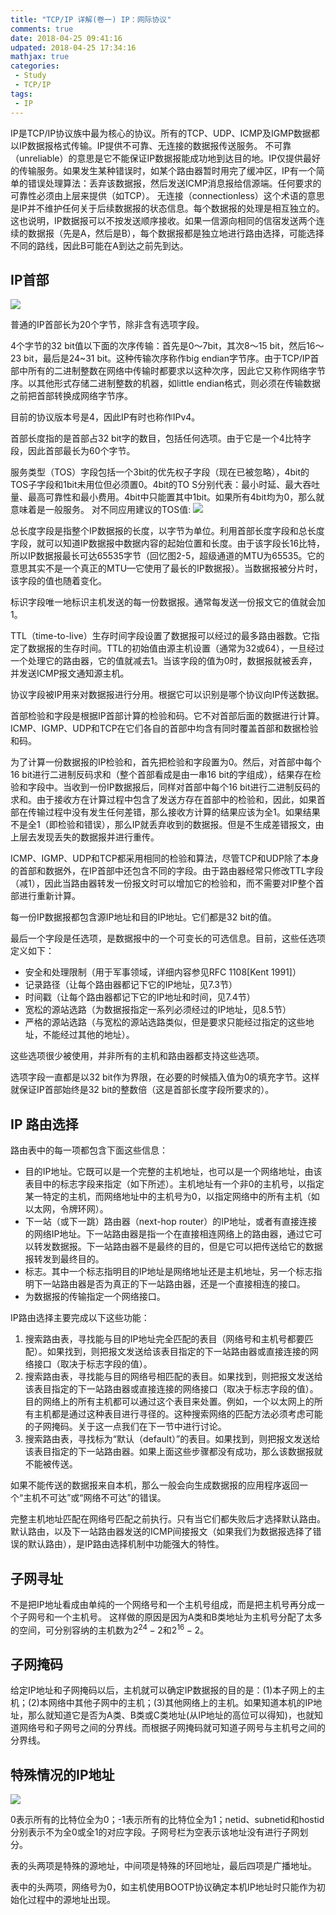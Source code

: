 ```yaml
---
title: "TCP/IP 详解(卷一) IP：网际协议"
comments: true
date: 2018-04-25 09:41:16
udpated: 2018-04-25 17:34:16
mathjax: true
categories:
 - Study
 - TCP/IP
tags:
 - IP
---
```


IP是TCP/IP协议族中最为核心的协议。所有的TCP、UDP、ICMP及IGMP数据都以IP数据报格式传输。IP提供不可靠、无连接的数据报传送服务。
不可靠（unreliable）的意思是它不能保证IP数据报能成功地到达目的地。IP仅提供最好的传输服务。如果发生某种错误时，如某个路由器暂时用完了缓冲区，IP有一个简单的错误处理算法：丢弃该数据报，然后发送ICMP消息报给信源端。任何要求的可靠性必须由上层来提供（如TCP）。
无连接（connectionless）这个术语的意思是IP并不维护任何关于后续数据报的状态信息。每个数据报的处理是相互独立的。这也说明，IP数据报可以不按发送顺序接收。如果一信源向相同的信宿发送两个连续的数据报（先是A，然后是B），每个数据报都是独立地进行路由选择，可能选择不同的路线，因此B可能在A到达之前先到达。

## IP首部 ##

![](/images/tcp-ip/ip-format.jpg)
<!--more-->

普通的IP首部长为20个字节，除非含有选项字段。

4个字节的32 bit值以下面的次序传输：首先是0～7bit，其次8～15 bit，然后16～23 bit，最后是24~31 bit。这种传输次序称作big endian字节序。由于TCP/IP首部中所有的二进制整数在网络中传输时都要求以这种次序，因此它又称作网络字节序。以其他形式存储二进制整数的机器，如little endian格式，则必须在传输数据之前把首部转换成网络字节序。

目前的协议版本号是4，因此IP有时也称作IPv4。

首部长度指的是首部占32 bit字的数目，包括任何选项。由于它是一个4比特字段，因此首部最长为60个字节。

服务类型（TOS）字段包括一个3bit的优先权子字段（现在已被忽略），4bit的TOS子字段和1bit未用位但必须置0。4bit的TO S分别代表：最小时延、最大吞吐量、最高可靠性和最小费用。4bit中只能置其中1bit。如果所有4bit均为0，那么就意味着是一般服务。
对不同应用建议的TOS值:
![](/images/tcp-ip/tos-recommended.jpg)

总长度字段是指整个IP数据报的长度，以字节为单位。利用首部长度字段和总长度字段，就可以知道IP数据报中数据内容的起始位置和长度。由于该字段长16比特，所以IP数据报最长可达65535字节（回忆图2-5，超级通道的MTU为65535。它的意思其实不是一个真正的MTU—它使用了最长的IP数据报）。当数据报被分片时，该字段的值也随着变化。

标识字段唯一地标识主机发送的每一份数据报。通常每发送一份报文它的值就会加1。

TTL（time-to-live）生存时间字段设置了数据报可以经过的最多路由器数。它指定了数据报的生存时间。TTL的初始值由源主机设置（通常为32或64），一旦经过一个处理它的路由器，它的值就减去1。当该字段的值为0时，数据报就被丢弃，并发送ICMP报文通知源主机。

协议字段被IP用来对数据报进行分用。根据它可以识别是哪个协议向IP传送数据。

首部检验和字段是根据IP首部计算的检验和码。它不对首部后面的数据进行计算。ICMP、IGMP、UDP和TCP在它们各自的首部中均含有同时覆盖首部和数据检验和码。

为了计算一份数据报的IP检验和，首先把检验和字段置为0。然后，对首部中每个16 bit进行二进制反码求和（整个首部看成是由一串16 bit的字组成），结果存在检验和字段中。当收到一份IP数据报后，同样对首部中每个16 bit进行二进制反码的求和。由于接收方在计算过程中包含了发送方存在首部中的检验和，因此，如果首部在传输过程中没有发生任何差错，那么接收方计算的结果应该为全1。如果结果不是全1（即检验和错误），那么IP就丢弃收到的数据报。但是不生成差错报文，由上层去发现丢失的数据报并进行重传。

ICMP、IGMP、UDP和TCP都采用相同的检验和算法，尽管TCP和UDP除了本身的首部和数据外，在IP首部中还包含不同的字段。由于路由器经常只修改TTL字段（减1），因此当路由器转发一份报文时可以增加它的检验和，而不需要对IP整个首部进行重新计算。

每一份IP数据报都包含源IP地址和目的IP地址。它们都是32 bit的值。

最后一个字段是任选项，是数据报中的一个可变长的可选信息。目前，这些任选项定义如下：

* 安全和处理限制（用于军事领域，详细内容参见RFC 1108[Kent 1991]）
* 记录路径（让每个路由器都记下它的IP地址，见7.3节）
* 时间戳（让每个路由器都记下它的IP地址和时间，见7.4节）
* 宽松的源站选路（为数据报指定一系列必须经过的IP地址，见8.5节）
* 严格的源站选路（与宽松的源站选路类似，但是要求只能经过指定的这些地址，不能经过其他的地址）。

这些选项很少被使用，并非所有的主机和路由器都支持这些选项。

选项字段一直都是以32 bit作为界限，在必要的时候插入值为0的填充字节。这样就保证IP首部始终是32 bit的整数倍（这是首部长度字段所要求的）。

## IP 路由选择 ##

路由表中的每一项都包含下面这些信息：
* 目的IP地址。它既可以是一个完整的主机地址，也可以是一个网络地址，由该表目中的标志字段来指定（如下所述）。主机地址有一个非0的主机号，以指定某一特定的主机，而网络地址中的主机号为0，以指定网络中的所有主机（如以太网，令牌环网）。
* 下一站（或下一跳）路由器（next-hop router）的IP地址，或者有直接连接的网络IP地址。下一站路由器是指一个在直接相连网络上的路由器，通过它可以转发数据报。下一站路由器不是最终的目的，但是它可以把传送给它的数据报转发到最终目的。
* 标志。其中一个标志指明目的IP地址是网络地址还是主机地址，另一个标志指明下一站路由器是否为真正的下一站路由器，还是一个直接相连的接口。
* 为数据报的传输指定一个网络接口。

IP路由选择主要完成以下这些功能：
1. 搜索路由表，寻找能与目的IP地址完全匹配的表目（网络号和主机号都要匹配）。如果找到，则把报文发送给该表目指定的下一站路由器或直接连接的网络接口（取决于标志字段的值）。
2. 搜索路由表，寻找能与目的网络号相匹配的表目。如果找到，则把报文发送给该表目指定的下一站路由器或直接连接的网络接口（取决于标志字段的值）。目的网络上的所有主机都可以通过这个表目来处置。例如，一个以太网上的所有主机都是通过这种表目进行寻径的。这种搜索网络的匹配方法必须考虑可能的子网掩码。关于这一点我们在下一节中进行讨论。
3. 搜索路由表，寻找标为“默认（default）”的表目。如果找到，则把报文发送给该表目指定的下一站路由器。如果上面这些步骤都没有成功，那么该数据报就不能被传送。

如果不能传送的数据报来自本机，那么一般会向生成数据报的应用程序返回一个“主机不可达”或“网络不可达”的错误。

完整主机地址匹配在网络号匹配之前执行。只有当它们都失败后才选择默认路由。默认路由，以及下一站路由器发送的ICMP间接报文（如果我们为数据报选择了错误的默认路由），是IP路由选择机制中功能强大的特性。

## 子网寻址 ##

不是把IP地址看成由单纯的一个网络号和一个主机号组成，而是把主机号再分成一个子网号和一个主机号。
这样做的原因是因为A类和B类地址为主机号分配了太多的空间，可分别容纳的主机数为$2^{24}-2$和$2^{16}-2$。

## 子网掩码 ##

给定IP地址和子网掩码以后，主机就可以确定IP数据报的目的是：(1)本子网上的主机；(2)本网络中其他子网中的主机；(3)其他网络上的主机。如果知道本机的IP地址，那么就知道它是否为A类、B类或C类地址(从IP地址的高位可以得知)，也就知道网络号和子网号之间的分界线。而根据子网掩码就可知道子网号与主机号之间的分界线。

## 特殊情况的IP地址 ##

![](/images/tcp-ip/special-ip.jpg)

0表示所有的比特位全为0；-1表示所有的比特位全为1；netid、subnetid和hostid分别表示不为全0或全1的对应字段。子网号栏为空表示该地址没有进行子网划分。

表的头两项是特殊的源地址，中间项是特殊的环回地址，最后四项是广播地址。

表中的头两项，网络号为0，如主机使用BOOTP协议确定本机IP地址时只能作为初始化过程中的源地址出现。
